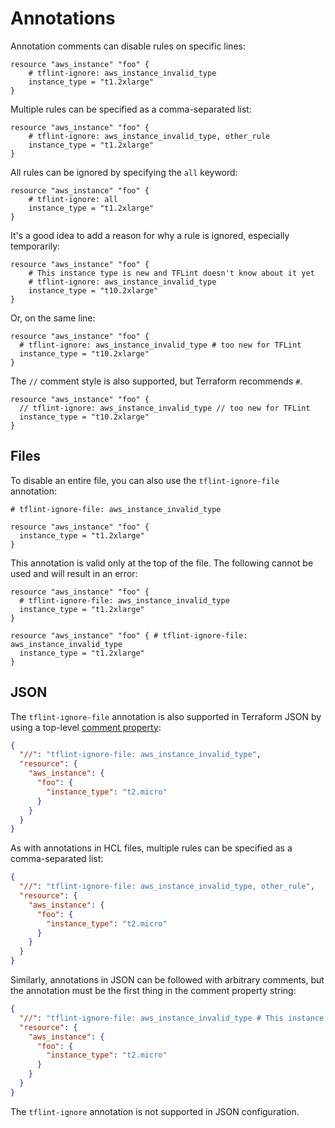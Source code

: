 # Annotations

Annotation comments can disable rules on specific lines:

```hcl
resource "aws_instance" "foo" {
    # tflint-ignore: aws_instance_invalid_type
    instance_type = "t1.2xlarge"
}
```

Multiple rules can be specified as a comma-separated list:

```hcl
resource "aws_instance" "foo" {
    # tflint-ignore: aws_instance_invalid_type, other_rule
    instance_type = "t1.2xlarge"
}
```

All rules can be ignored by specifying the `all` keyword:

```hcl
resource "aws_instance" "foo" {
    # tflint-ignore: all
    instance_type = "t1.2xlarge"
}
```

It's a good idea to add a reason for why a rule is ignored, especially temporarily:

```hcl
resource "aws_instance" "foo" {
    # This instance type is new and TFLint doesn't know about it yet
    # tflint-ignore: aws_instance_invalid_type
    instance_type = "t10.2xlarge"
}
```

Or, on the same line:

```hcl
resource "aws_instance" "foo" {
  # tflint-ignore: aws_instance_invalid_type # too new for TFLint
  instance_type = "t10.2xlarge" 
}
```

The `//` comment style is also supported, but Terraform recommends `#`.

```hcl
resource "aws_instance" "foo" {
  // tflint-ignore: aws_instance_invalid_type // too new for TFLint
  instance_type = "t10.2xlarge" 
}
```

## Files

To disable an entire file, you can also use the `tflint-ignore-file` annotation:

```hcl
# tflint-ignore-file: aws_instance_invalid_type

resource "aws_instance" "foo" {
  instance_type = "t1.2xlarge"
}
```

This annotation is valid only at the top of the file. The following cannot be used and will result in an error:

```hcl
resource "aws_instance" "foo" {
  # tflint-ignore-file: aws_instance_invalid_type
  instance_type = "t1.2xlarge"
}
```

```hcl
resource "aws_instance" "foo" { # tflint-ignore-file: aws_instance_invalid_type
  instance_type = "t1.2xlarge"
}
```

## JSON

The `tflint-ignore-file` annotation is also supported in Terraform JSON by using a top-level [comment property](https://developer.hashicorp.com/terraform/language/syntax/json#comment-properties):

```json
{
  "//": "tflint-ignore-file: aws_instance_invalid_type",
  "resource": {
    "aws_instance": {
      "foo": {
        "instance_type": "t2.micro"
      }
    }
  }
}
```

As with annotations in HCL files, multiple rules can be specified as a
comma-separated list:

```json
{
  "//": "tflint-ignore-file: aws_instance_invalid_type, other_rule",
  "resource": {
    "aws_instance": {
      "foo": {
        "instance_type": "t2.micro"
      }
    }
  }
}
```

Similarly, annotations in JSON can be followed with arbitrary comments, but the annotation must be the first thing in the comment property string:

```json
{
  "//": "tflint-ignore-file: aws_instance_invalid_type # This instance type is new and TFLint doesn't know about it yet",
  "resource": {
    "aws_instance": {
      "foo": {
        "instance_type": "t2.micro"
      }
    }
  }
}
```

The `tflint-ignore` annotation is not supported in JSON configuration.
